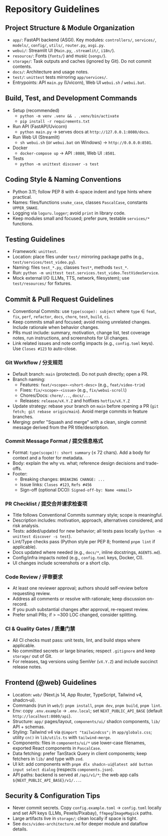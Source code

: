 # Repository Guidelines

## Project Structure & Module Organization
- `app/`: FastAPI backend (ASGI). Key modules: `controllers/`, `services/`, `models/`, `config/`, `utils/`, `router.py`, `asgi.py`.
- `webui/`: Streamlit UI (`Main.py`, `.streamlit/`, `i18n/`).
- `resource/`: Fonts (`fonts/`) and music (`songs/`).
- `storage/`: Task outputs and caches (ignored by Git). Do not commit contents.
- `docs/`: Architecture and usage notes.
- `test/`: `unittest` tests mirroring `app/services/`.
- Entrypoints: API `main.py` (Uvicorn), Web UI `webui.sh` / `webui.bat`.

## Build, Test, and Development Commands
- Setup (recommended)
  - `python -m venv .venv && . .venv/bin/activate`
  - `pip install -r requirements.txt`
- Run API (FastAPI/Uvicorn)
  - `python main.py` → serves docs at `http://127.0.0.1:8080/docs`.
- Run Web UI (Streamlit)
  - `sh webui.sh` (or `webui.bat` on Windows) → `http://0.0.0.0:8501`.
- Docker
  - `docker-compose up` → API `:8080`, Web UI `:8501`.
- Tests
  - `python -m unittest discover -s test`

## Coding Style & Naming Conventions
- Python 3.11; follow PEP 8 with 4-space indent and type hints where practical.
- Names: files/functions `snake_case`, classes `PascalCase`, constants `UPPER_SNAKE`.
- Logging via `loguru.logger`; avoid `print` in library code.
- Keep modules small and focused; prefer pure, testable `services/*` functions.

## Testing Guidelines
- Framework: `unittest`.
- Location: place files under `test/` mirroring package paths (e.g., `test/services/test_video.py`).
- Naming: files `test_*.py`, classes `Test*`, methods `test_*`.
- Run: `python -m unittest test.services.test_video.TestVideoService`.
- Mock external I/O (LLMs, TTS, network, filesystem); use `test/resources/` for fixtures.

## Commit & Pull Request Guidelines
- Conventional Commits: use `type(scope): subject` where `type` ∈ `feat`, `fix`, `perf`, `refactor`, `docs`, `chore`, `test`, `build`, `ci`.
- Keep commits small and focused; avoid mixing unrelated changes. Include rationale when behavior changes.
- PRs must include: summary, motivation, change list, test coverage notes, run instructions, and screenshots for UI changes.
- Link related issues and note config impacts (e.g., `config.toml` keys). Use `Closes #123` to auto-close.

### Git Workflow / 分支规范
- Default branch: `main` (protected). Do not push directly; open a PR.
- Branch naming:
  - Features: `feat/<scope>-<short-desc>` (e.g., `feat/video-trim`)
  - Fixes: `fix/<scope>-<issue>` (e.g., `fix/webui-scroll`) 
  - Chores/Docs: `chore/...`, `docs/...`
  - Releases: `release/vX.Y.Z` and hotfixes `hotfix/vX.Y.Z`
- Update strategy: rebase your branch on `main` before opening a PR (`git fetch; git rebase origin/main`). Avoid merge commits in feature branches.
- Merging: prefer "Squash and merge" with a clean, single commit message derived from the PR title/description.

### Commit Message Format / 提交信息格式
- Format: `type(scope)!: short summary` (≤ 72 chars). Add a body for context and a footer for metadata.
- Body: explain the why vs. what; reference design decisions and trade-offs.
- Footer:
  - Breaking changes: `BREAKING CHANGE: ...`
  - Issue links: `Closes #123`, `Refs #456`
  - Sign-off (optional DCO): `Signed-off-by: Name <email>`

### PR Checklist / 提交合并请求检查项
- Title follows Conventional Commits summary style; scope is meaningful.
- Description includes: motivation, approach, alternatives considered, and risk analysis.
- Tests: added/updated for new behavior; all tests pass locally (`python -m unittest discover -s test`).
- Lint/Type checks pass (Python style per PEP 8; frontend `pnpm lint` if applicable).
- Docs updated where needed (e.g., `docs/*`, inline docstrings, `AGENTS.md`).
- Config/infra impacts noted (e.g., `config.toml` keys, Docker, CI).
- UI changes include screenshots or a short clip.

### Code Review / 评审要求
- At least one reviewer approval; authors should self-review before requesting review.
- Address all comments or resolve with rationale; keep discussion on-record.
- If you push substantial changes after approval, re-request review.
- Prefer small PRs; if > ~300 LOC changed, consider splitting.

### CI & Quality Gates / 质量门禁
- All CI checks must pass: unit tests, lint, and build steps where applicable.
- No committed secrets or large binaries; respect `.gitignore` and keep `storage/` out of Git.
- For releases, tag versions using SemVer (`vX.Y.Z`) and include succinct release notes.

## Frontend (@web) Guidelines
- Location: `web/` (Next.js 14, App Router, TypeScript, Tailwind v4, shadcn‑ui).
- Commands (run in `web/`): `pnpm install`, `pnpm dev`, `pnpm build`, `pnpm lint`.
- Env: copy `.env.example` → `.env.local`; set `NEXT_PUBLIC_API_BASE` (default `http://localhost:8080/api`).
- Structure: `app/` pages/layout, `components/ui/` shadcn components, `lib/` API + schemas.
- Styling: Tailwind v4 via `@import "tailwindcss";` in `app/globals.css`; utility `cn()` in `lib/utils.ts` with `tailwind-merge`.
- Components: files in `components/ui/*` use lower-case filenames, exported React components in `PascalCase`.
- Data fetching: prefer TanStack Query in client components; keep fetchers in `lib/` and type with `zod`.
- UI kit: add components with `pnpm dlx shadcn-ui@latest add button input select dialog` (respects `components.json`).
- API paths: backend is served at `/api/v1/*`; the web app calls `${NEXT_PUBLIC_API_BASE}/v1/...`.

## Security & Configuration Tips
- Never commit secrets. Copy `config.example.toml` → `config.toml` locally and set API keys (LLMs, Pexels/Pixabay), `ffmpeg`/`ImageMagick` paths.
- Large artifacts live in `storage/`; clean locally if space is tight.
- See `docs/video-architecture.md` for deeper module and dataflow details.
